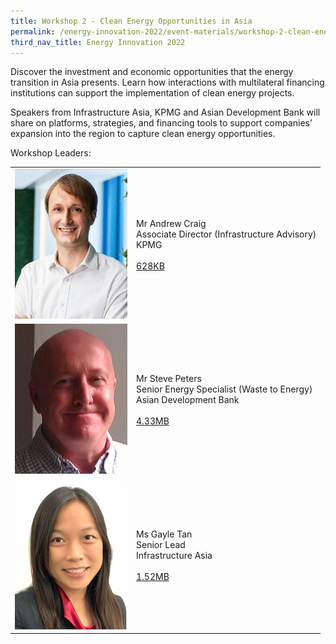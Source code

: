 ```yaml
---
title: Workshop 2 - Clean Energy Opportunities in Asia
permalink: /energy-innovation-2022/event-materials/workshop-2-clean-energy-opportunities-in-asia/
third_nav_title: Energy Innovation 2022
---
```

Discover the investment and economic opportunities that the energy transition in Asia presents. Learn how interactions with multilateral financing institutions can support the implementation of clean energy projects. 
 
Speakers from Infrastructure Asia, KPMG and Asian Development Bank will share on platforms, strategies, and financing tools to support companies’ expansion into the region to capture clean energy opportunities.

<div class="workshops leaders-heading">Workshop Leaders:</div>

<div class="speakers-tbl-container">
  <table>
    <tr>
      <td><img src="/images/speakers/andrew-craig.jpg" alt="Andrew Craig" width="180" height="240" /></td>
      <td>
        <p><span class="speaker-name">Mr Andrew Craig</span><br>
        Associate Director (Infrastructure Advisory)<br>
        KPMG<br><br>
       <a href="/files/EI2022/EI2022_KPMG_Workshop2.pdf">628KB<span class="sgds-icon sgds-icon-external"></span></a></p>
      </td>
    </tr>
    <tr>
      <td><img src="/images/speakers/steve-peters.jpg" alt="Steve Peters" width="180" height="240" /></td>
      <td>
        <p><span class="speaker-name">Mr Steve Peters</span><br>
        Senior Energy Specialist (Waste to Energy)<br>
        Asian Development Bank<br><br>
       <a href="/files/EI2022/EI2022_ADB_Workshop2">4.33MB<span class="sgds-icon sgds-icon-external"></span></a></p>
      </td>
    </tr>
    <tr>
      <td><img src="/images/speakers/gayle-tan.jpg" alt="Gayle Tan" width="180" height="240" /></td>
      <td>
        <p><span class="speaker-name">Ms Gayle Tan</span><br>
        Senior Lead<br>
        Infrastructure Asia<br><br>
       <a href="/files/EI2022/EI2022_InfraAsia_Workshop2.pdf">1.52MB<span class="sgds-icon sgds-icon-external"></span></a></p>
      </td>
    </tr>
  </table>
</div>
